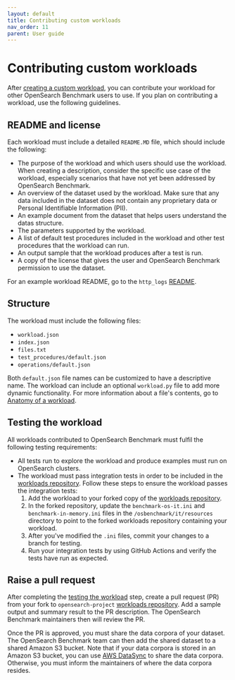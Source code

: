 ```yaml
---
layout: default
title: Contributing custom workloads
nav_order: 11
parent: User guide
---
```


# Contributing custom workloads

After [creating a custom workload]({{site.url}}{{site.baseurl}}/benchmark/creating-custom-workloads/), you can contribute your workload for other OpenSearch Benchmark users to use. If you plan on contributing a workload, use the following guidelines.

## README and license

Each workload must include a detailed `README.MD` file, which should include the following:  

- The purpose of the workload and which users should use the workload. When creating a description, consider the specific use case of the workload, especially scenarios that have not yet been addressed by OpenSearch Benchmark.
- An overview of the dataset used by the workload. Make sure that any data included in the dataset does not contain any proprietary data or Personal Identifiable Information (PII). 
- An example document from the dataset that helps users understand the datas structure.
- The parameters supported by the workload.
- A list of default test procedures included in the workload and other test procedures that the workload can run.
- An output sample that the workload produces after a test is run.
- A copy of the license that gives the user and OpenSearch Benchmark permission to use the dataset.

For an example workload README, go to the `http_logs` [README](https://github.com/opensearch-project/opensearch-benchmark-workloads/blob/main/http_logs/README.md).

## Structure

The workload must include the following files: 

- `workload.json`
- `index.json`
- `files.txt`
- `test_procedures/default.json`
- `operations/default.json` 

Both `default.json` file names can be customized to have a descriptive name. The workload can include an optional `workload.py` file to add more dynamic functionality. For more information about a file's contents, go to [Anatomy of a workload]({{site.url}}{{site.baseurl}}/benchmark/user-guide/understanding-workloads/anatomy-of-a-workload/).

## Testing the workload

All workloads contributed to OpenSearch Benchmark must fulfil the following testing requirements: 

- All tests run to explore the workload and produce examples must run on OpenSearch clusters.
- The workload must pass integration tests in order to be included in the [workloads repository](https://github.com/opensearch-project/opensearch-benchmark-workloads/). Follow these steps to ensure the workload passes the integration tests:
   1. Add the workload to your forked copy of the [workloads repository](https://github.com/opensearch-project/opensearch-benchmark-workloads/).
   2. In the forked repository, update the `benchmark-os-it.ini` and `benchmark-in-memory.ini` files in the `/osbenchmark/it/resources` directory to point to the forked workloads repository containing your workload.
   3. After you've modified the `.ini` files, commit your changes to a branch for testing.
   4. Run your integration tests by using GitHub Actions and verify the tests have run as expected.

## Raise a pull request

After completing the [testing the workload](#testing-the-workload) step, create a pull request (PR) from your fork to `opensearch-project` [workloads repository](https://github.com/opensearch-project/opensearch-benchmark-workloads/). Add a sample output and summary result to the PR description. The OpenSearch Benchmark maintainers then will review the PR. 

Once the PR is approved, you must share the data corpora of your dataset. The OpenSearch Benchmark team can then add the shared dataset to a shared Amazon S3 bucket. Note that if your data corpora is stored in an Amazon S3 bucket, you can use [AWS DataSync](https://docs.aws.amazon.com/datasync/latest/userguide/create-s3-location.html) to share the data corpora. Otherwise, you must inform the maintainers of where the data corpora resides.
